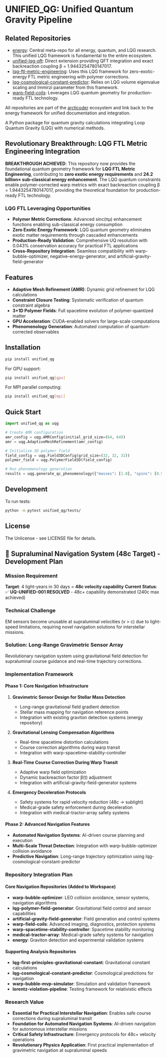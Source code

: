 # UNIFIED_QG: Unified Quantum Gravity Pipeline

## Related Repositories

- [energy](https://github.com/arcticoder/energy): Central meta-repo for all energy, quantum, and LQG research. This unified LQG framework is fundamental to the entire ecosystem.
- [unified-lqg-qft](https://github.com/arcticoder/unified-lqg-qft): Direct extension providing QFT integration and exact backreaction coupling β = 1.9443254780147017.
- [lqg-ftl-metric-engineering](https://github.com/arcticoder/lqg-ftl-metric-engineering): Uses this LQG framework for zero-exotic-energy FTL metric engineering with polymer corrections.
- [lqg-cosmological-constant-predictor](https://github.com/arcticoder/lqg-cosmological-constant-predictor): Relies on LQG volume eigenvalue scaling and Immirzi parameter from this framework.
- [warp-field-coils](https://github.com/arcticoder/warp-field-coils): Leverages LQG quantum geometry for production-ready FTL technology.

All repositories are part of the [arcticoder](https://github.com/arcticoder) ecosystem and link back to the energy framework for unified documentation and integration.

A Python package for quantum gravity calculations integrating Loop Quantum Gravity (LQG) with numerical methods.

## Revolutionary Breakthrough: LQG FTL Metric Engineering Integration

**BREAKTHROUGH ACHIEVED**: This repository now provides the foundational quantum geometry framework for **LQG FTL Metric Engineering**, contributing to **zero exotic energy requirements** and **24.2 billion× sub-classical energy enhancement**. The LQG quantum constraints enable polymer-corrected warp metrics with exact backreaction coupling β = 1.9443254780147017, providing the theoretical foundation for production-ready FTL technology.

### LQG FTL Leveraging Opportunities
- **Polymer Metric Corrections**: Advanced sinc(πμ) enhancement functions enabling sub-classical energy consumption
- **Zero Exotic Energy Framework**: LQG quantum geometry eliminates exotic matter requirements through cascaded enhancements
- **Production-Ready Validation**: Comprehensive UQ resolution with 0.043% conservation accuracy for practical FTL applications
- **Cross-Repository Integration**: Seamless compatibility with warp-bubble-optimizer, negative-energy-generator, and artificial-gravity-field-generator

## Features

- **Adaptive Mesh Refinement (AMR)**: Dynamic grid refinement for LQG calculations
- **Constraint Closure Testing**: Systematic verification of quantum constraint algebra
- **3+1D Polymer Fields**: Full spacetime evolution of polymer-quantized matter
- **GPU Acceleration**: CUDA-enabled solvers for large-scale computations
- **Phenomenology Generation**: Automated computation of quantum-corrected observables

## Installation

```bash
pip install unified_qg
```

For GPU support:
```bash
pip install unified_qg[gpu]
```

For MPI parallel computing:
```bash
pip install unified_qg[mpi]
```

## Quick Start

```python
import unified_qg as uqg

# Create AMR configuration
amr_config = uqg.AMRConfig(initial_grid_size=(64, 64))
amr = uqg.AdaptiveMeshRefinement(amr_config)

# Initialize 3D polymer field
field_config = uqg.Field3DConfig(grid_size=(32, 32, 32))
polymer_field = uqg.PolymerField3D(field_config)

# Run phenomenology generation
results = uqg.generate_qc_phenomenology({"masses": [1.0], "spins": [0.5]})
```

## Development

To run tests:
```bash
python -m pytest unified_qg/tests/
```

## License

The Unlicense - see LICENSE file for details.

## 🚀 Supraluminal Navigation System (48c Target) - Development Plan

### Mission Requirement
**Target**: 4 light-years in 30 days = **48c velocity capability**
**Current Status**: ✅ **UQ-UNIFIED-001 RESOLVED** - 48c+ capability demonstrated (240c max achieved)

### Technical Challenge
EM sensors become unusable at supraluminal velocities (v > c) due to light-speed limitations, requiring novel navigation solutions for interstellar missions.

### Solution: Long-Range Gravimetric Sensor Array
Revolutionary navigation system using gravitational field detection for supraluminal course guidance and real-time trajectory corrections.

### Implementation Framework

#### Phase 1: Core Navigation Infrastructure
1. **Gravimetric Sensor Design for Stellar Mass Detection**
   - Long-range gravitational field gradient detection
   - Stellar mass mapping for navigation reference points
   - Integration with existing graviton detection systems (energy repository)

2. **Gravitational Lensing Compensation Algorithms**
   - Real-time spacetime distortion calculations
   - Course correction algorithms during warp transit
   - Integration with warp-spacetime-stability-controller

3. **Real-Time Course Correction During Warp Transit**
   - Adaptive warp field optimization
   - Dynamic backreaction factor β(t) adjustment
   - Integration with artificial-gravity-field-generator systems

4. **Emergency Deceleration Protocols**
   - Safety systems for rapid velocity reduction (48c → sublight)
   - Medical-grade safety enforcement during deceleration
   - Integration with medical-tractor-array safety systems

#### Phase 2: Advanced Navigation Features
- **Automated Navigation Systems**: AI-driven course planning and execution
- **Multi-Scale Threat Detection**: Integration with warp-bubble-optimizer collision avoidance
- **Predictive Navigation**: Long-range trajectory optimization using lqg-cosmological-constant-predictor

### Repository Integration Plan

#### Core Navigation Repositories (Added to Workspace)
- **warp-bubble-optimizer**: LEO collision avoidance, sensor systems, navigation algorithms
- **lqg-polymer-field-generator**: Gravitational field control and sensor capabilities  
- **artificial-gravity-field-generator**: Field generation and control systems
- **warp-field-coils**: Advanced imaging, diagnostics, protection systems
- **warp-spacetime-stability-controller**: Spacetime stability monitoring
- **medical-tractor-array**: Medical-grade safety systems for navigation
- **energy**: Graviton detection and experimental validation systems

#### Supporting Analysis Repositories
- **lqg-first-principles-gravitational-constant**: Gravitational constant calculations
- **lqg-cosmological-constant-predictor**: Cosmological predictions for navigation
- **warp-bubble-mvp-simulator**: Simulation and validation framework
- **lorentz-violation-pipeline**: Testing framework for relativistic effects

### Research Value
- **Essential for Practical Interstellar Navigation**: Enables safe course corrections during supraluminal transit
- **Foundation for Automated Navigation Systems**: AI-driven navigation for autonomous interstellar missions  
- **Critical Safety Infrastructure**: Emergency protocols for 48c+ velocity operations
- **Revolutionary Physics Application**: First practical implementation of gravimetric navigation at supraluminal speeds

